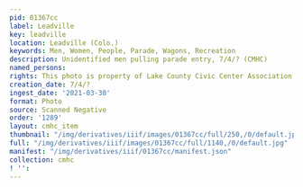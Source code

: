 ```yaml
---
pid: 01367cc
label: Leadville
key: leadville
location: Leadville (Colo.)
keywords: Men, Women, People, Parade, Wagons, Recreation
description: Unidentified men pulling parade entry, 7/4/? (CMHC)
named_persons: 
rights: This photo is property of Lake County Civic Center Association.
creation_date: 7/4/?
ingest_date: '2021-03-30'
format: Photo
source: Scanned Negative
order: '1289'
layout: cmhc_item
thumbnail: "/img/derivatives/iiif/images/01367cc/full/250,/0/default.jpg"
full: "/img/derivatives/iiif/images/01367cc/full/1140,/0/default.jpg"
manifest: "/img/derivatives/iiif/01367cc/manifest.json"
collection: cmhc
! '': 
---
```

